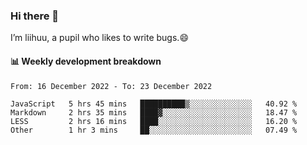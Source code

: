 ### Hi there 👋
I’m liihuu, a pupil who likes to write bugs.😄


#### 📊 Weekly development breakdown
<!--START_SECTION:waka-->

```text
From: 16 December 2022 - To: 23 December 2022

JavaScript   5 hrs 45 mins   ██████████▒░░░░░░░░░░░░░░   40.92 %
Markdown     2 hrs 35 mins   ████▓░░░░░░░░░░░░░░░░░░░░   18.47 %
LESS         2 hrs 16 mins   ████░░░░░░░░░░░░░░░░░░░░░   16.20 %
Other        1 hr 3 mins     ██░░░░░░░░░░░░░░░░░░░░░░░   07.49 %
```

<!--END_SECTION:waka-->

<!--
**liihuu/liihuu** is a ✨ _special_ ✨ repository because its `README.md` (this file) appears on your GitHub profile.

Here are some ideas to get you started:

- 🔭 I’m currently working on ...
- 🌱 I’m currently learning ...
- 👯 I’m looking to collaborate on ...
- 🤔 I’m looking for help with ...
- 💬 Ask me about ...
- 📫 How to reach me: ...
- 😄 Pronouns: ...
- ⚡ Fun fact: ...
-->
